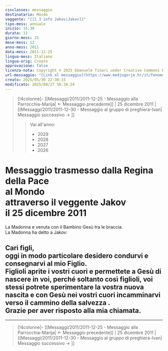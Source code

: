 ```yaml
---
cssclasses: messaggio
destinatario: Mondo
veggente: "[[1 3 info Jakov|Jakov]]"
tipo-mess: annuale
inizio: 15:30
durata: 11
giorno-mess: 25
mese-mess: 12
anno-mess: 2011
data-mess: 2011-12-25
lingua-mess: Italiano
lingua-orig: Croato
approvazione: false
licenza-nota: Copyright © 2025 Emanuele Tinari under Creative Commons BY-NC-SA 4.0 https://creativecommons.org/licenses/by-nc-sa/4.0/
url-messaggio: "[Link al messaggio](https://www.medjugorje.hr/it/fenomeno-di-medjugorje/apparizioni-annuali/)"
creato: 2025/05/30 22:30:15
modificato: 2025/08/27 16:34:24
---
```


> [!4colonne]- [[Messaggi/2011/2011-12-25 - Messaggio alla Parrocchia-Marija| ← Messaggio precedente]] | 25 dicembre 2011 | [[Messaggi/2011/2011-12-30 - Messaggio al gruppo di preghiera-Ivan| Messaggio successivo → ]]
>> <span class="verde">Vai all'anno:</span>
>> - 2029
>> - 2028
>> - 2027
>> - 2026
>

# Messaggio trasmesso dalla Regina della Pace<br>al Mondo<br>attraverso il veggente Jakov<br>il 25 dicembre 2011

La Madonna e venuta con il Bambino Gesù tra le braccia.<br>La Madonna ha detto a Jakov:
## Cari figli,<br>oggi in modo particolare desidero condurvi e consegnarvi al mio Figlio.<br>Figlioli aprite i vostri cuori e permettete a Gesù di nascere in voi, perché soltanto così figlioli, voi stessi potrete sperimentare la vostra nuova nascita e con Gesù nei vostri cuori incamminarvi verso il cammino della salvezza .<br>Grazie per aver risposto alla mia chiamata.

***

> [!4colonne]- [[Messaggi/2011/2011-12-25 - Messaggio alla Parrocchia-Marija| ← Messaggio precedente]] | 25 dicembre 2011 | [[Messaggi/2011/2011-12-30 - Messaggio al gruppo di preghiera-Ivan| Messaggio successivo → ]]
